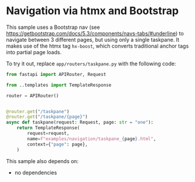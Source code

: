 # Navigation via htmx and Bootstrap

This sample uses a Bootstrap nav (see https://getbootstrap.com/docs/5.3/components/navs-tabs/#underline) to navigate between 3 different pages, but using only a single taskpane. It makes use of the htmx tag `hx-boost`, which converts traditional anchor tags into partial page loads.

To try it out, replace `app/routers/taskpane.py` with the following code:

```python
from fastapi import APIRouter, Request

from ..templates import TemplateResponse

router = APIRouter()


@router.get("/taskpane")
@router.get("/taskpane/{page}")
async def taskpane(request: Request, page: str = "one"):
    return TemplateResponse(
        request=request,
        name=f"examples/navigation/taskpane_{page}.html",
        context={"page": page},
    )

```

This sample also depends on:

- no dependencies
